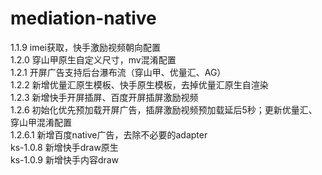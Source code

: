 # mediation-native

1.1.9 imei获取，快手激励视频朝向配置<br />
1.2.0 穿山甲原生自定义尺寸，mv混淆配置<br />
1.2.1 开屏广告支持后台瀑布流（穿山甲、优量汇、AG）<br />
1.2.2 新增优量汇原生模板、快手原生模板，去掉优量汇原生自渲染<br />
1.2.3 新增快手开屏插屏、百度开屏插屏激励视频<br />
1.2.6 初始化优先预加载开屏广告，插屏激励视频预加载延后5秒；更新优量汇、穿山甲混淆配置<br />
1.2.6.1 新增百度native广告，去除不必要的adapter<br />
ks-1.0.8 新增快手draw原生<br />
ks-1.0.9 新增快手内容draw<br />

